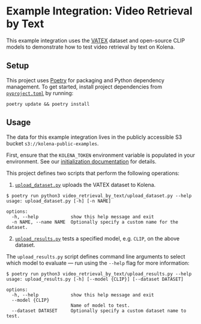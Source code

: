 # Example Integration: Video Retrieval by Text

This example integration uses the [VATEX](https://eric-xw.github.io/vatex-website/) dataset and
open-source CLIP models to demonstrate how to test video retrieval by text on Kolena.

## Setup

This project uses [Poetry](https://python-poetry.org/) for packaging and Python dependency management. To get started,
install project dependencies from [`pyproject.toml`](./pyproject.toml) by running:

```shell
poetry update && poetry install
```

## Usage

The data for this example integration lives in the publicly accessible S3 bucket `s3://kolena-public-examples`.

First, ensure that the `KOLENA_TOKEN` environment variable is populated in your environment. See our
[initialization documentation](https://docs.kolena.com/installing-kolena/#initialization) for details.

This project defines two scripts that perform the following operations:

1. [`upload_dataset.py`](video_retrieval_by_text/upload_dataset.py) uploads the VATEX dataset to Kolena.

```shell
$ poetry run python3 video_retrieval_by_text/upload_dataset.py --help
usage: upload_dataset.py [-h] [-n NAME]

options:
  -h, --help            show this help message and exit
  -n NAME, --name NAME  Optionally specify a custom name for the dataset.
```

2. [`upload_results.py`](video_retrieval_by_text/upload_results.py) tests a specified model, e.g. `CLIP`, on the above dataset.

The `upload_results.py` script defines command line arguments to select which model to evaluate — run using the
`--help` flag for more information:

```shell
$ poetry run python3 video_retrieval_by_text/upload_results.py --help
usage: upload_results.py [-h] [--model {CLIP}] [--dataset DATASET]

options:
  -h, --help            show this help message and exit
  --model {CLIP}
                        Name of model to test.
  --dataset DATASET     Optionally specify a custom dataset name to test.
```
